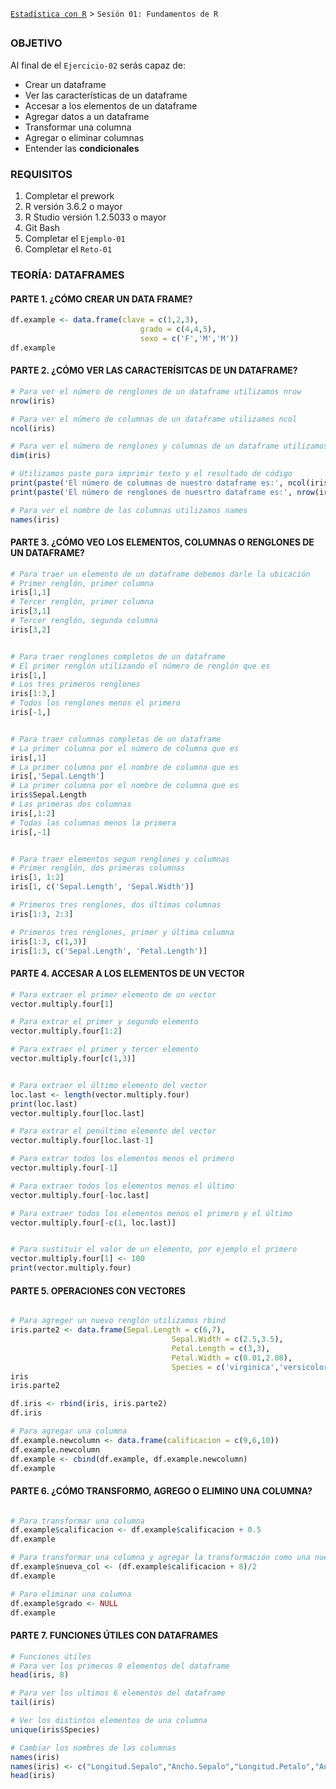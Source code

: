 [`Estadística con R`](../Readme.md) > `Sesión 01: Fundamentos de R` 

## 

### OBJETIVO

Al final de el `Ejercicio-02` serás capaz de:
- Crear un dataframe
- Ver las características de un dataframe
- Accesar a los elementos de un dataframe
- Agregar datos a un dataframe
- Transformar una columna 
- Agregar o eliminar columnas
- Entender las **condicionales**

### REQUISITOS

1. Completar el prework
2. R versión 3.6.2 o mayor
3. R Studio versión 1.2.5033 o mayor 
4. Git Bash
5. Completar el `Ejemplo-01` 
6. Completar el `Reto-01`

### TEORÍA: DATAFRAMES


#### PARTE 1. ¿CÓMO CREAR UN DATA FRAME?

```r
df.example <- data.frame(clave = c(1,2,3),
                             grado = c(4,4,5),
                             sexo = c('F','M','M'))
df.example
```

#### PARTE 2. ¿CÓMO VER LAS CARACTERÍSITCAS DE UN DATAFRAME?

```r
# Para ver el número de renglones de un dataframe utilizamos nrow
nrow(iris)

# Para ver el número de columnas de un dataframe utilizamos ncol
ncol(iris)

# Para ver el número de renglones y columnas de un dataframe utilizamos dim
dim(iris)

# Utilizamos paste para imprimir texto y el resultado de código
print(paste('El número de columnas de nuestro dataframe es:', ncol(iris)))
print(paste('El número de renglones de nuesrtro dataframe es:', nrow(iris)))

# Para ver el nombre de las columnas utilizamos names
names(iris)

```

#### PARTE 3. ¿CÓMO VEO LOS ELEMENTOS, COLUMNAS O RENGLONES DE UN DATAFRAME?

```r
# Para traer un elemento de un dataframe debemos darle la ubicación
# Primer renglón, primer columna
iris[1,1]
# Tercer renglón, primer columna
iris[3,1]
# Tercer renglón, segunda columna
iris[3,2]


# Para traer renglones completos de un dataframe
# El primer renglón utilizando el número de renglón que es
iris[1,]
# Los tres primeros renglones 
iris[1:3,]
# Todos los renglones menos el primero
iris[-1,]


# Para traer columnas completas de un dataframe
# La primer columna por el número de columna que es
iris[,1]
# La primer columna por el nombre de columna que es
iris[,'Sepal.Length']
# La primer columna por el nombre de columna que es
iris$Sepal.Length
# Las primeras dos columnas 
iris[,1:2]
# Todas las columnas menos la primera
iris[,-1]


# Para traer elementos segun renglones y columnas
# Primer renglón, dos primeras columnas
iris[1, 1:2]
iris[1, c('Sepal.Length', 'Sepal.Width')]

# Primeros tres renglones, dos últimas columnas
iris[1:3, 2:3]

# Primeros tres renglones, primer y última columna
iris[1:3, c(1,3)]
iris[1:3, c('Sepal.Length', 'Petal.Length')]

```

#### PARTE 4. ACCESAR A LOS ELEMENTOS DE UN VECTOR

```r
# Para extraer el primer elemento de un vector
vector.multiply.four[1]

# Para extrar el primer y segundo elemento
vector.multiply.four[1:2]

# Para extraer el primer y tercer elemento
vector.multiply.four[c(1,3)]


# Para extraer el último elemento del vector
loc.last <- length(vector.multiply.four)
print(loc.last)
vector.multiply.four[loc.last]

# Para extrar el penúltimo elemento del vector
vector.multiply.four[loc.last-1]

# Para extrar todos los elementos menos el primero
vector.multiply.four[-1]

# Para extraer todos los elementos menos el último
vector.multiply.four[-loc.last]

# Para extraer todos los elementos menos el primero y el último
vector.multiply.four[-c(1, loc.last)]


# Para sustituir el valor de un elemento, por ejemplo el primero
vector.multiply.four[1] <- 100
print(vector.multiply.four)
```


#### PARTE 5. OPERACIONES CON VECTORES

```r

# Para agreger un nuevo renglón utilizamos rbind
iris.parte2 <- data.frame(Sepal.Length = c(6,7),
                                    Sepal.Width = c(2.5,3.5),
                                    Petal.Length = c(3,3),
                                    Petal.Width = c(0.01,2.08),
                                    Species = c('virginica','versicolor'))
iris
iris.parte2

df.iris <- rbind(iris, iris.parte2)
df.iris

# Para agregar una columna 
df.example.newcolumn <- data.frame(calificacion = c(9,6,10))
df.example.newcolumn
df.example <- cbind(df.example, df.example.newcolumn)
df.example

```

#### PARTE 6. ¿CÓMO TRANSFORMO, AGREGO O ELIMINO UNA COLUMNA?


```r

# Para transformar una columna
df.example$calificacion <- df.example$calificacion + 0.5
df.example

# Para transformar una columna y agregar la transformación como una nueva
df.example$nueva_col <- (df.example$calificacion + 8)/2
df.example

# Para eliminar una columna
df.example$grado <- NULL
df.example


```

#### PARTE 7. FUNCIONES ÚTILES CON DATAFRAMES


```r
# Funciones útiles 
# Para ver los primeros 8 elementos del dataframe
head(iris, 8)

# Para ver los ultimos 6 elementos del dataframe
tail(iris)

# Ver los distintos elementos de una columna
unique(iris$Species)

# Cambiar los nombres de las columnas
names(iris) 
names(iris) <- c("Longitud.Sepalo","Ancho.Sepalo","Longitud.Petalo","Ancho.Petalo","Especies")
head(iris)

```

